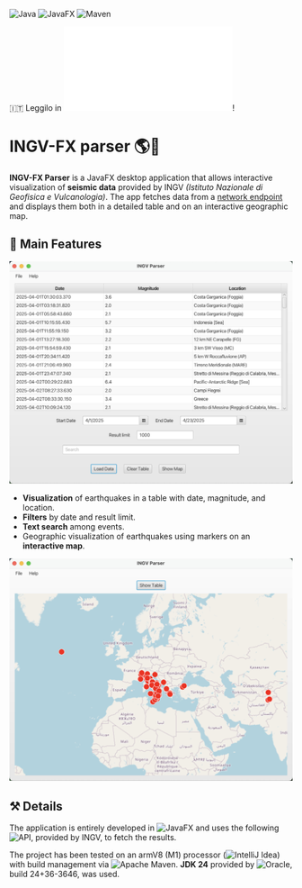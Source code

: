 ![Java](https://img.shields.io/badge/java-%23ED8B00.svg?style=for-the-badge&logo=openjdk&logoColor=white)
![JavaFX](https://img.shields.io/badge/javafx-%23FF0000.svg?style=for-the-badge&logo=javafx&logoColor=white)
![Maven](https://img.shields.io/badge/apachemaven-C71A36.svg?style=for-the-badge&logo=apachemaven&logoColor=white)

🇮🇹 Leggilo in ![Italiano](README.it.md)! 
# **INGV-FX parser** 🌎🫨
**INGV-FX Parser** is a JavaFX desktop application that allows interactive visualization of **seismic data** provided by INGV *(Istituto Nazionale di Geofisica e Vulcanologia)*.
The app fetches data from a [network endpoint](https://webservices.ingv.it/swagger-ui/dist/?url=https://ingv.github.io/openapi/fdsnws/event/0.0.1/event.yaml) and displays them both in a detailed table and on an interactive geographic map.


## **📼 Main Features**
![Dashboard](screenshots/dashboard.jpg)

- **Visualization** of earthquakes in a table with date, magnitude, and location.
- **Filters** by date and result limit.
- **Text search** among events.
- Geographic visualization of earthquakes using markers on an **interactive map**.

![Map](screenshots/map.jpg)
## **⚒️ Details**

The application is entirely developed in ![JavaFX](https://openjfx.io/openjfx-docs/) and uses the following ![API](https://webservices.ingv.it/swagger-ui/dist/?url=https://ingv.github.io/openapi/fdsnws/event/0.0.1/event.yaml), provided by INGV, to fetch the results.

The project has been tested on an armV8 (M1) processor (![IntelliJ Idea](https://www.jetbrains.com/idea/)) with build management via ![Apache Maven](https://maven.apache.org/). **JDK 24** provided by ![Oracle](https://www.oracle.com/java/technologies/downloads/), build 24+36-3646, was used.

